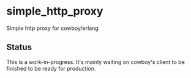 simple_http_proxy
=================

Simple http proxy for cowboy/erlang

Status
------

This is a work-in-progress. It's mainly waiting on cowboy's client to be finished to be ready for production.
